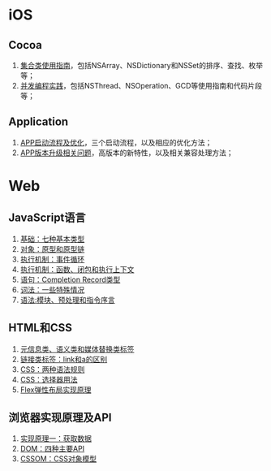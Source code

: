 # iOS

## Cocoa
1. [集合类使用指南](https://github.com/Walkerant/Study/tree/master/ios/md/collection.md)，包括NSArray、NSDictionary和NSSet的排序、查找、枚举等；
2. [并发编程实践](https://github.com/Walkerant/Study/tree/master/ios/md/concurrent.md)，包括NSThread、NSOperation、GCD等使用指南和代码片段等；

## Application
1. [APP启动流程及优化](https://github.com/Walkerant/Study/tree/master/ios/md/launch.md)，三个启动流程，以及相应的优化方法；
2. [APP版本升级相关问题](https://github.com/Walkerant/Study/tree/master/ios/md/version.md)，高版本的新特性，以及相关兼容处理方法；

# Web
## JavaScript语言
1. [基础：七种基本类型](https://github.com/Walkerant/Study/tree/master/web/md/js-types.md)
2. [对象：原型和原型链](https://github.com/Walkerant/Study/tree/master/web/md/js-prototype.md)
3. [执行机制：事件循环](https://github.com/Walkerant/Study/tree/master/web/md/js-event-loop.md)
4. [执行机制：函数、闭包和执行上下文](https://github.com/Walkerant/Study/tree/master/web/md/js-execution.md)
5. [语句：Completion Record类型](https://github.com/Walkerant/Study/tree/master/web/md/js-statement.md)
6. [词法：一些特殊情况](https://github.com/Walkerant/Study/tree/master/web/md/js-lexical.md)
7. [语法:模块、预处理和指令序言](https://github.com/Walkerant/Study/tree/master/web/md/js-grammar.md)

## HTML和CSS
1. [元信息类、语义类和媒体替换类标签](https://github.com/Walkerant/Study/tree/master/web/md/html-semantic.md)
2. [链接类标签：link和a的区别](https://github.com/Walkerant/Study/tree/master/web/md/html-links.md)
3. [CSS：两种语法规则](https://github.com/Walkerant/Study/tree/master/web/md/css-rules.md)
4. [CSS：选择器用法](https://github.com/Walkerant/Study/tree/master/web/md/css-selectors.md)
5. [Flex弹性布局实现原理](https://github.com/Walkerant/Study/tree/master/web/md/css-flex.md)

## 浏览器实现原理及API
1. [实现原理一：获取数据](https://github.com/Walkerant/Study/tree/master/web/md/brower-http.md)
2. [DOM：四种主要API](https://github.com/Walkerant/Study/tree/master/web/md/brower-dom-api.md)
3. [CSSOM：CSS对象模型](https://github.com/Walkerant/Study/tree/master/web/md/cssom-api.md)
